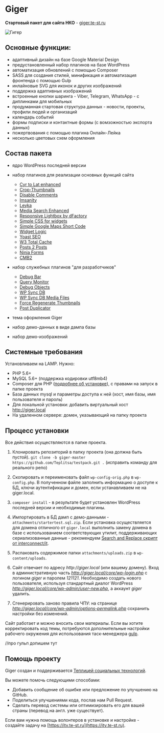 # Giger #

**Cтартовый пакет для сайта НКО** - [giger.te-st.ru]()

![Гигер](http://leyka.te-st.ru/wp-content/uploads/assets/giger-logo-temp.png?stamp=123)

## Основные функции:

- адаптивный дизайн на базе Google Material Design
- предустановленный набор плагинов на базе WordPress
- автоматизация обновлений с помощью Composer
- SASS для создания стилей, минификация и автоматизация фронтенда с помощью Gulp
- инлайновые SVG для иконок и других изображений
- поддержка адаптивных изображений
- встроенные кнопки шаринга - Viber, Telegram, WhatsApp - с диплинками для мобильных
- продуманная стартовая структура данных - новости, проекты, профили людей и организаций
- календарь событий
- формы подписки и контактные формы (с вомзожностью экспорта данных)
- пожертвования с помощью плагина Онлайн-Лейка
- несколько цветовых схем оформления

## Состав пакета

- ядро WordPress последней версии

- набор плагинов для реализации основных функций сайта

	- [Cyr to Lat enhanced](https://wordpress.org/plugins/cyr3lat/) 
	- [Crop-Thumbnails](https://wordpress.org/plugins/crop-thumbnails/) 
	- [Disable Comments](https://wordpress.org/plugins/disable-comments/)         
	- [Imsanity](https://wordpress.org/plugins/imsanity/) 
	- [Leyka](https://wordpress.org/plugins/leyka/) 
	- [Media Search Enhanced](https://wordpress.org/plugins/media-search-enhanced/) 
	- [Responsive Lightbox by dFactory](https://wordpress.org/plugins/responsive-lightbox/)         
	- [Simple CSS for widgets](https://wordpress.org/plugins/simple-css-for-widgets/) 
	- [Simple Google Maps Short Code](https://wordpress.org/plugins/simple-google-maps-short-code/) 
	- [Widget Logic](https://wordpress.org/plugins/widget-logic/) 
	- [Yoast SEO](https://wordpress.org/plugins/wordpress-seo/) 
	- [W3 Total Cache](https://wordpress.org/plugins/w3-total-cache/)
	- [Posts 2 Posts](https://wordpress.org/plugins/posts-to-posts/) 
	- [Ninja Forms](https://wordpress.org/plugins/ninja-forms/) 
	- [CMB2](https://wordpress.org/plugins/cmb2/)
	
- набор служебных плагинов "для разработчиков"

	- [Debug Bar](https://wordpress.org/plugins/debug-bar/) 
	- [Query Monitor](https://wordpress.org/plugins/query-monitor/)       
	- [Debug Objects](https://wordpress.org/plugins/debug-objects/) 
	- [WP Sync DB](https://github.com/wp-sync-db/wp-sync-db) 
	- [WP Sync DB Media Files](https://github.com/wp-sync-db/wp-sync-db-media-files)
	- [Force Regenerate Thumbnails](https://wordpress.org/plugins/force-regenerate-thumbnails/) 
	- [Post Duplicator](https://wordpress.org/plugins/post-duplicator/) 
	
- тема оформления Giger

- набор демо-данных в виде дампа базы

- набор демо-изображений 


## Системные требования 

Установливаем на LAMP. Нужно:

- PHP 5.6+
- MySQL 5.6+ (поддержка кодировки utf8mb4)
- Composer для PHP ([подробнее об установке](https://getcomposer.org/doc/00-intro.md#installation-linux-unix-osx)), с правами на запуск в папке проекта
- База данных mysql и параметры доступа к ней (хост, имя базы, имя пользователя и пароль)
- Для локальной установки: добавить виртуальный хост http://giger.local
- На удаленном сервере: домен, указывающий на папку проекта

## Процесс установки

Все действия осуществляются в папке проекта.

1. Клонировать репозиторий в папку проекта (она должна быть пустой).
`git clone -b giger-master https://github.com/Teplitsa/testpack.git .` (исправить команду для реального репо)

2. Скопировать и переименовать файл `wp-config-orig.php` в `wp-config.php`. В полученном файле заполнить информацию о доступе к БД, ключи аутентификации и домен, если устанавливаем не на giger.local.

3. `composer install` - в результате будет установлен WordPress последней версии и необходимые плагины.

4. Импортировать в БД дамп с демо-данными - `attachments/startertest.sql.zip`. Если установка осуществляется для домена отличного от `giger.local` выполнить замену домена в базе с использованием соответствующих утилит, поддерживающих сериализованные данные - рекомендуем [Search and Replace скрипт от interconnect/it](https://interconnectit.com/products/search-and-replace-for-wordpress-databases/).

5. Распаковать содержимое папки `attachments/uploads.zip` в `wp-content/uploads`.

6. Сайт отвечает по адресу _http://giger.local_ (или вашему домену). Вход в административную часть _http://giger.local/core/wp-login.php_ с логином _giger_ и паролем _121121_. Необходимо создать нового пользователя, используя стандартный диалог WordPress _http://giger.local/core/wp-admin/user-new.php_, а аккаунт _giger_ удалить.

7. Сгенерировать заново правила ЧПУ: на странице _http://giger.local/core/wp-admin/options-permalink.php_ сохранить настройки без изменений.

Сайт работает и можно вносить свои материалы. Если вы хотите корректировать код темы, потребуются дополнительные настройки рабочего окружения для использования таск-менеджера [gulp](http://gulpjs.com/).

//про гульп допишем тут


## Помощь проекту

Giger создан и поддерживается [Теплицей социальных технологий](https://te-st.ru).

Вы можете помочь следующими способами:

  * Добавить сообщение об ошибке или предложение по улучшению на GitHub.
  * Поделиться улучшениями кода, послав нам Pull Request.
  * Сделать перевод системы или оптимизировать его для вашей страны (перевод на англ. уже существует).
  
Если вам нужна помощь волонтеров в установке и настройке - создайте задачу на [https://itv.te-st.ru](https://itv.te-st.ru).